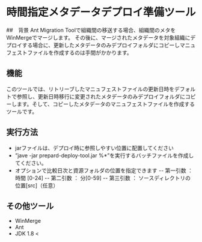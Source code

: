 # 時間指定メタデータデプロイ準備ツール
##　背景
Ant Migration Toolで組織間の移送する場合、組織間のメタをWinMergeでマージします。
その後に、マージされたメタデータを対象組織にデプロイする場合に、更新したメタデータのみデプロイフォルダにコピーしマニュフェストファイルを作成するのは手間がかかります。

## 機能
このツールでは、リトリーブしたマニュフェストファイルの更新日時をデフォルトで参照し、更新日時移行に変更されたメタデータのみデプロイフォルダにコピーします。そして、コピーしたメタデータのマニュフェストファイルを作成するツールです。

## 実行方法
- jarファイルは、デプロイ時に参照しやすい位置に配置してください
- ”jave -jar prepard-deploy-tool.jar %*”を実行するバッチファイルを作成してください。
- オプションで比較日次と資源フォルダの位置を指定できます
-- 第一引数 ： 時間 [0-24]
-- 第二引数 ： 分[0-59]
-- 第三引数 ： ソースディレクトリの位置[src]（任意）

## その他ツール
- WinMerge
- Ant
- JDK 1.8 < 